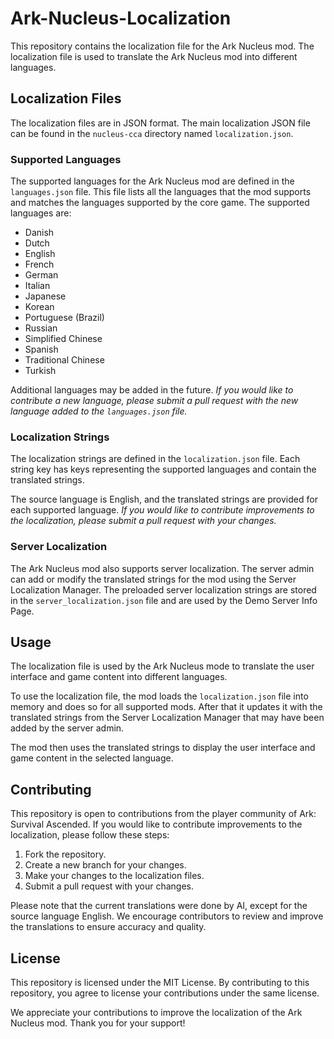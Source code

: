 # Ark-Nucleus-Localization

This repository contains the localization file for the Ark Nucleus mod.
The localization file is used to translate the Ark Nucleus mod into different languages.

## Localization Files

The localization files are in JSON format. The main localization JSON file can be found in the `nucleus-cca` directory named `localization.json`.

### Supported Languages

The supported languages for the Ark Nucleus mod are defined in the `languages.json` file. This file lists all the languages that the mod supports and matches the languages supported by the core game.
The supported languages are:

- Danish
- Dutch
- English
- French
- German
- Italian
- Japanese
- Korean
- Portuguese (Brazil)
- Russian
- Simplified Chinese
- Spanish
- Traditional Chinese
- Turkish

Additional languages may be added in the future. 
*If you would like to contribute a new language, please submit a pull request with the new language added to the `languages.json` file.*

### Localization Strings

The localization strings are defined in the `localization.json` file.
Each string key has keys representing the supported languages and contain the translated strings.

The source language is English, and the translated strings are provided for each supported language.
*If you would like to contribute improvements to the localization, please submit a pull request with your changes.*

### Server Localization

The Ark Nucleus mod also supports server localization. The server admin can add or modify the translated strings for the mod using the Server Localization Manager.
The preloaded server localization strings are stored in the `server_localization.json` file and are used by the Demo Server Info Page.

## Usage

The localization file is used by the Ark Nucleus mode to translate the user interface and game content into different languages.

To use the localization file, the mod loads the `localization.json` file into memory and does so for all supported mods.
After that it updates it with the translated strings from the Server Localization Manager that may have been added by the server admin.

The mod then uses the translated strings to display the user interface and game content in the selected language.

## Contributing

This repository is open to contributions from the player community of Ark: Survival Ascended. If you would like to contribute improvements to the localization, please follow these steps:

1. Fork the repository.
2. Create a new branch for your changes.
3. Make your changes to the localization files.
4. Submit a pull request with your changes.

Please note that the current translations were done by AI, except for the source language English. We encourage contributors to review and improve the translations to ensure accuracy and quality.

## License

This repository is licensed under the MIT License. By contributing to this repository, you agree to license your contributions under the same license.

We appreciate your contributions to improve the localization of the Ark Nucleus mod. Thank you for your support!
